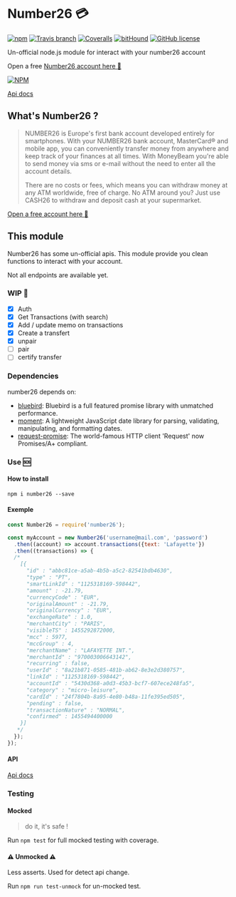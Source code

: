 # Number26 :credit_card:

[![npm](https://img.shields.io/npm/v/number26.svg?maxAge=2592000?style=plastic)](https://www.npmjs.com/package/number26) [![Travis branch](https://img.shields.io/travis/PierrickP/number26/master.svg?maxAge=2592000)](https://travis-ci.org/PierrickP/number26) [![Coveralls](https://img.shields.io/coveralls/jekyll/jekyll.svg?maxAge=2592000)](https://coveralls.io/github/PierrickP/number26) [![bitHound](https://img.shields.io/bithound/dependencies/github/PierrickP/number26.svg?maxAge=2592000)](https://www.bithound.io/github/PierrickP/number26) [![GitHub license](https://img.shields.io/badge/license-MIT-blue.svg)](https://raw.githubusercontent.com/PierrickP/number26/develop/LICENSE.md)

Un-official node.js module for interact with your number26 account

Open a free [Number26 account here :gift:](https://my.number26.de/?uc=MZMEF)

[![NPM](https://nodei.co/npm/number26.png)](https://nodei.co/npm/number26/)

[Api docs](http://pierrickpaul.fr/number26/)

## What's Number26 ?

> NUMBER26 is Europe's first bank account developed entirely for smartphones. With your NUMBER26 bank account, MasterCard® and mobile app, you can conveniently transfer money from anywhere and keep track of your finances at all times. With MoneyBeam you're able to send money via sms or e-mail without the need to enter all the account details.
>
> There are no costs or fees, which means you can withdraw money at any ATM worldwide, free of charge. No ATM around you? Just use CASH26 to withdraw and deposit cash at your supermarket.

[Open a free account here :gift:](https://my.number26.de/?uc=MZMEF)

## This module

Number26 has some un-official apis.
This module provide you clean functions to interact with your account.

Not all endpoints are available yet.

### WIP :construction:

+ [x] Auth
+ [x] Get Transactions (with search)
+ [x] Add / update memo on transactions
+ [x] Create a transfert
+ [x] unpair
+ [ ] pair
+ [ ] certify transfer

### Dependencies

number26 depends on:

+ [bluebird](https://www.npmjs.com/package/bluebird): Bluebird is a full featured promise library with unmatched performance.
+ [moment](https://www.npmjs.com/package/moment): A lightweight JavaScript date library for parsing, validating, manipulating, and formatting dates.
+ [request-promise](https://www.npmjs.com/package/request-promise): The world-famous HTTP client 'Request' now Promises/A+ compliant.

### Use :sos:

#### How to install

`npm i number26 --save`

#### Exemple

```JavaScript
const Number26 = require('number26');

const myAccount = new Number26('username@mail.com', 'password')
  .then((account) => account.transactions({text: 'Lafayette'})
  .then((transactions) => {
  /*
    [{
      "id" : "abbc81ce-a5ab-4b5b-a5c2-82541bdb4630",
      "type" : "PT",
      "smartLinkId" : "1125318169-598442",
      "amount" : -21.79,
      "currencyCode" : "EUR",
      "originalAmount" : -21.79,
      "originalCurrency" : "EUR",
      "exchangeRate" : 1.0,
      "merchantCity" : "PARIS",
      "visibleTS" : 1455292872000,
      "mcc" : 5977,
      "mccGroup" : 4,
      "merchantName" : "LAFAYETTE INT.",
      "merchantId" : "970003006643142",
      "recurring" : false,
      "userId" : "8a21b871-0585-481b-ab62-8e3e2d380757",
      "linkId" : "1125318169-598442",
      "accountId" : "5430d368-a0d3-45b3-bcf7-607ece248fa5",
      "category" : "micro-leisure",
      "cardId" : "24f7804b-8a95-4e80-b48a-11fe395ed505",
      "pending" : false,
      "transactionNature" : "NORMAL",
      "confirmed" : 1455494400000
    }]
   */
  });
});
```

#### API

[Api docs](http://pierrickpaul.fr/number26/)

### Testing

#### Mocked

> do it, it's safe !

Run `npm test` for full mocked testing with coverage.

#### :warning: Unmocked :warning:

Less asserts. Used for detect api change.

Run `npm run test-unmock` for un-mocked test.

